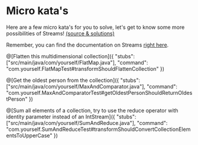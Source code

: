 # Micro kata's
Here are a few micro kata's for you to solve, let's get to know some more possibilities of Streams! [(source & solutions)](https://technologyconversations.com/2014/11/04/java-8-streams-micro-katas/)

Remember, you can find the documentation on Streams [right here](https://docs.oracle.com/javase/8/docs/api/java/util/stream/Stream.html).

@[Flatten this multidimensional collection]({
    "stubs": ["src/main/java/com/yourself/FlatMap.java"], 
    "command": "com.yourself.FlatMapTest#transformShouldFlattenCollection"
})

@[Get the oldest person from the collection]({
    "stubs": ["src/main/java/com/yourself/MaxAndComparator.java"], 
    "command": "com.yourself.MaxAndComparatorTest#getOldestPersonShouldReturnOldestPerson"
})

@[Sum all elements of a collection, try to use the reduce operator with identity parameter instead of an IntStream]({
    "stubs": ["src/main/java/com/yourself/SumAndReduce.java"], 
    "command": "com.yourself.SumAndReduceTest#transformShouldConvertCollectionElementsToUpperCase"
})